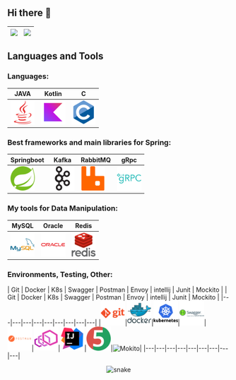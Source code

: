 ## Hi there 👋

<!--
**ParkHyeokJin/ParkHyeokJin** is a ✨ _special_ ✨ repository because its `README.md` (this file) appears on your GitHub profile.

Here are some ideas to get you started:

- 🔭 I’m currently working on ...
- 🌱 I’m currently learning ...
- 👯 I’m looking to collaborate on ...
- 🤔 I’m looking for help with ...
- 💬 Ask me about ...
- 📫 How to reach me: ...
- 😄 Pronouns: ...
- ⚡ Fun fact: ...
-->

|<a href="https://github.com/ParkHyeokJin/github-readme-stats"><img align="center" src="https://github-readme-stats.vercel.app/api?username=ParkHyeokJin&show_icons=true&theme=transparent" /></a>|<a href="https://github.com/ParkHyeokJin/github-readme-stats"><img align="center" src="https://github-readme-stats.vercel.app/api/top-langs/?username=ParkHyeokJin&layout=compact&theme=buefy&hide_border=true" /></a>|
|---|---|

## Languages and Tools 
<div>

### Languages:
| JAVA | Kotlin | C |
|---|---|---|
|<img src="https://github.com/devicons/devicon/blob/master/icons/java/java-plain.svg" title="Java"  alt="Java" width="55" height="55"/>|<img src="https://github.com/devicons/devicon/blob/master/icons/kotlin/kotlin-original.svg" title="Kotlin"  alt="Kotlin" width="55" height="55"/>|<img src="https://github.com/devicons/devicon/blob/master/icons/c/c-original.svg" title="C"  alt="C" width="55" height="55"/>|

### Best frameworks and main libraries for Spring:
| Springboot | Kafka | RabbitMQ | gRpc |
|---|---|---|---|
|<img src="https://github.com/devicons/devicon/blob/master/icons/spring/spring-original.svg" title="Spring"  alt="Spring" width="55" height="55"/>|<img src="https://github.com/devicons/devicon/blob/master/icons/apachekafka/apachekafka-original.svg" title="Kafka"  alt="Kafka" width="55" height="55"/>|<img src="https://github.com/devicons/devicon/blob/master/icons/rabbitmq/rabbitmq-original.svg" title="RabbitMQ"  alt="RabbitMQ" width="55" height="55"/>|<img src="https://github.com/devicons/devicon/blob/master/icons/grpc/grpc-plain.svg" title="gRpc"  alt="gRpc" width="55" height="55"/>|

### My tools for Data Manipulation:
| MySQL | Oracle | Redis |
|---|---|---|
|<img src="https://github.com/devicons/devicon/blob/master/icons/mysql/mysql-original-wordmark.svg" title="MySQL" alt="MySQL" width="55" height="55"/>|<img src="https://github.com/devicons/devicon/blob/master/icons/oracle/oracle-original.svg" title="Oracle" alt="Oracle" width="55" height="55"/>|<img src="https://github.com/devicons/devicon/blob/master/icons/redis/redis-original-wordmark.svg" title="Redis" alt="Redis" width="55" height="55"/>|

### Environments, Testing, Other:
| Git | Docker | K8s | Swagger | Postman | Envoy | intellij |  Junit | Mockito |
| Git | Docker | K8s | Swagger | Postman | Envoy | intellij |  Junit | Mockito |
|---|---|---|---|---|---|---|---|---|
|<img src="https://github.com/devicons/devicon/blob/master/icons/git/git-plain-wordmark.svg" title="github" alt="github" width="55" height="55"/>|<img src="https://github.com/devicons/devicon/blob/master/icons/docker/docker-original-wordmark.svg" title="Docker" alt="Docker" width="55" height="55"/>|<img src="https://github.com/devicons/devicon/blob/master/icons/kubernetes/kubernetes-original-wordmark.svg" title="kub" alt="Docker" width="55" height="55"/>|<img src="https://github.com/devicons/devicon/blob/master/icons/swagger/swagger-original-wordmark.svg" title="Swagger" alt="Swagger" width="55" height="55"/>|<img src="https://github.com/devicons/devicon/blob/master/icons/postman/postman-original-wordmark.svg" title="Postman" alt="Postman" width="55" height="55"/>|<img src="https://github.com/devicons/devicon/blob/master/icons/envoy/envoy-original.svg" title="Envoy" alt="Envoy" width="55" height="55"/>|<img src="https://github.com/devicons/devicon/blob/master/icons/intellij/intellij-original.svg" title="intellij" alt="intellij" width="55" height="55"/>|<img src="https://github.com/devicons/devicon/blob/master/icons/junit/junit-original.svg" title="Junit"  alt="Junit" width="55" height="55"/>|<img src="https://github.com/ParkHyeokJin/kafkaServerExam/assets/19565772/038934d4-3add-401b-9109-d547fea012cb" title="Mokito"  alt="Mokito" width="55" height="55"/>|
|---|---|---|---|---|---|---|---|---|

</div>

<p align="center">
 <img width="1000" src="https://github.com/ParkHyeokJin/ParkHyeokJin/assets/19565772/9be6c138-7176-492f-bade-4f45264fef93" alt="snake"/>
</p>

